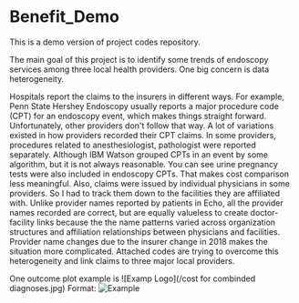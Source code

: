 # Benefit_Demo
This is a demo version of project codes repository.

The main goal of this project is to identify some trends of endoscopy services among three local health providers. One big concern is data heterogeneity.

Hospitals report the claims to the insurers in different ways. For example, Penn State Hershey Endoscopy usually reports a major procedure code (CPT) for an endoscopy event, which makes things straight forward. Unfortunately, other providers don't follow that way. A lot of variations existed in how providers recorded their CPT claims. In some providers, procedures related to anesthesiologist, pathologist were reported separately. Although IBM Watson grouped CPTs in an event by some algorithm, but it is not always reasonable. You can see urine pregnancy tests were also included in endoscopy CPTs. That makes cost comparison less meaningful. Also, claims were issued by individual physicians in some providers. So I had to track them down to the facilities they are affiliated with. Unlike provider names reported by patients in Echo, all the provider names recorded are correct, but are equally valueless to create doctor-facility links because the the name patterns varied across organization structures and affiliation relationships between physicians and facilities. Provider name changes due to the insurer change in 2018 makes the situation more complicated. Attached codes are trying to overcome this heterogeneity and link claims to three major local providers.


One outcome plot example is 
![Examp Logo](/cost for combinded diagnoses.jpg)
Format: ![Example](url)
